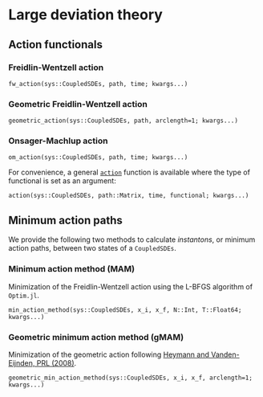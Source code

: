 # Large deviation theory

## Action functionals

### Freidlin-Wentzell action
```@docs
fw_action(sys::CoupledSDEs, path, time; kwargs...)
```

### Geometric Freidlin-Wentzell action
```@docs
geometric_action(sys::CoupledSDEs, path, arclength=1; kwargs...)
```

### Onsager-Machlup action
```@docs
om_action(sys::CoupledSDEs, path, time; kwargs...)
```

For convenience, a general [`action`](@ref) function is available where the type of functional is set as an argument:

```@docs
action(sys::CoupledSDEs, path::Matrix, time, functional; kwargs...)
```

## Minimum action paths
We provide the following two methods to calculate *instantons*, or minimum action paths,
between two states of a `CoupledSDEs`.

### Minimum action method (MAM)
Minimization of the Freidlin-Wentzell action using the L-BFGS algorithm of `Optim.jl`.

```@docs
min_action_method(sys::CoupledSDEs, x_i, x_f, N::Int, T::Float64; kwargs...)
```

### Geometric minimum action method (gMAM)
Minimization of the geometric action following
[Heymann and Vanden-Eijnden, PRL (2008)](https://link.aps.org/doi/10.1103/PhysRevLett.100.140601).

```@docs
geometric_min_action_method(sys::CoupledSDEs, x_i, x_f, arclength=1; kwargs...)
```